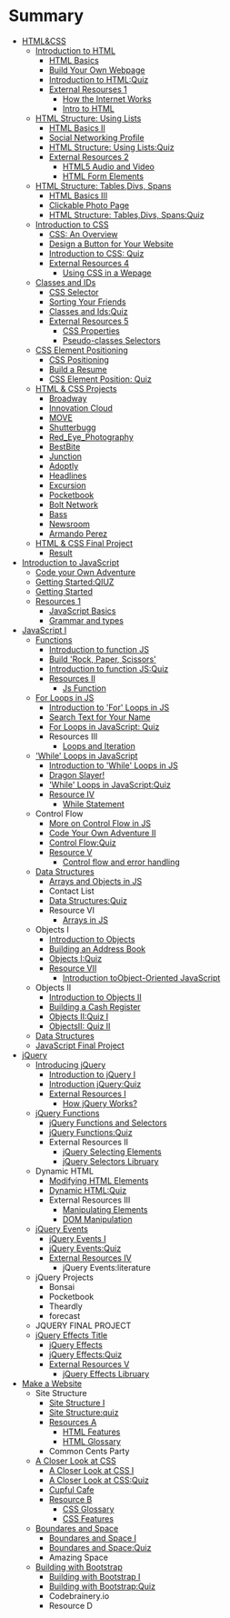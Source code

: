 # Summary

* [HTML&CSS](README.md)
    * [Introduction to HTML](adada.md)
        * [HTML Basics](html-basics.md)
        * [Build Your Own Webpage](build-your-own-webpage.md)
        * [Introduction to HTML:Quiz](introduction-to-htmlquiz.md)
        * [External Resourses 1](external-resourses.md)
            * [How the Internet Works](how-the-internet-works.md)
            * [Intro to HTML](intor-to-html.md)
    * [HTML Structure: Using Lists](html-structure-using-lists.md)
        * [HTML Basics II](html-basics-ii.md)
        * [Social Networking Profile](social-networking-profile.md)
        * [HTML Structure: Using Lists:Quiz](html-structure-using-listsquiz.md)
        * [External Resources 2](external-resources.md)
            * [HTML5 Audio and Video](html5-audio-and-video.md)
            * [HTML Form Elements](html-form-elements.md)
    * [HTML Structure: Tables,Divs, Spans](html-structure-tablesdivs-spans.md)
        * [HTML Basics III](html-basics-iii.md)
        * [Clickable Photo Page](clickable-photo-page.md)
        * [HTML Structure: Tables,Divs, Spans:Quiz](html-structure-tablesdivs-spansquiz.md)
    * [Introduction to CSS](introduction-to-css.md)
        * [CSS: An Overview](css-an-overview.md)
        * [Design a Button for Your Website](design-a-button-for-your-website.md)
        * [Introduction to CSS: Quiz](introduction-to-css-quiz.md)
        * [External Resources 4](external-resources.md)
            * [Using CSS in a Wepage](using-css-in-a-wepage.md)
    * [Classes and IDs](classes-and-ids.md)
        * [CSS Selector](css-selector.md)
        * [Sorting Your Friends](sorting-your-friends.md)
        * [Classes and Ids:Quiz](quiz.md)
        * [External Resources 5](external-resources.md)
            * [CSS Properties](css-properties.md)
            * [Pseudo-classes Selectors](pseudo-classes-selectors.md)
    * [CSS Element Positioning](css-element-positioning.md)
        * [CSS Positioning](css-positioning.md)
        * [Build a Resume](build-a-resume.md)
        * [CSS Element Position: Quiz](css-element-position-quiz.md)
    * [HTML & CSS Projects](html--css-projects.md)
        * [Broadway](broadway.md)
        * [Innovation Cloud](innovation-cloud.md)
        * [MOVE](move.md)
        * [Shutterbugg](shutterbugg.md)
        * [Red\_Eye\_Photography](redeyephotography.md)
        * [BestBite](bestbite.md)
        * [Junction](junction.md)
        * [Adoptly](adoptly.md)
        * [Headlines](headlines.md)
        * [Excursion](excursion.md)
        * [Pocketbook](pocketbook.md)
        * [Bolt Network](bolt-network.md)
        * [Bass](bass.md)
        * [Newsroom](newsroom.md)
        * [Armando Perez](armando-perez.md)
    * [HTML & CSS Final Project](html--css-final-project.md)
        * [Result](result.md)
* [Introduction to JavaScript](javascript.md)
    * [Code your Own Adventure](code-your-own-adventure.md)
    * [Getting Started:QIUZ](getting-startedqiuz.md)
    * [Getting Started](getting-started.md)
    * [Resources 1](resources-1.md)
        * [JavaScript Basics](javascript-basics.md)
        * [Grammar and types](grammar-and-types.md)
* [JavaScript I](javascript.md)
    * [Functions](functions.md)
        * [Introduction to function JS](introduction-to-function-js.md)
        * [Build 'Rock, Paper, Scissors'](duild-rock-paper-scissors.md)
        * [Introduction to function JS:Quiz](introduction-to-function-jsquiz.md)
        * [Resources II](resources-ii.md)
            * [Js Function](js-function.md)
    * [For Loops in JS](for-loops-in-javascript.md)
        * [Introduction to 'For' Loops in JS](introduction-to-for-loops-in-js.md)
        * [Search Text for Your Name](search-text-for-your-name.md)
        * [For Loops in JavaScript: Quiz](for-loops-in-javascript-quiz.md)
        * Resources III
            * [Loops and Iteration](loops-and-iteration.md)
    * ['While' Loops in JavaScript](while-loops-in-javascript.md)
        * [Introduction to 'While' Loops in JS](introduction-to-while-loops-in-js.md)
        * [Dragon Slayer!](dragon-slayer.md)
        * ['While' Loops in JavaScript:Quiz](while-loops-in-javascriptquiz.md)
        * [Resource IV](resource-iv.md)
            * [While Statement](while-statement.md)
    * Control Flow
        * [More on Control Flow in JS](more-on-control-flow-in-js.md)
        * [Code Your Own Adventure II](code-your-own-adventure-ii.md)
        * [Control Flow:Quiz](control-flowquiz.md)
        * [Resource V](resource-v.md)
            * [Control flow and error handling](control-flow-and-error-handling.md)
    * [Data Structures](data-structures.md)
        * [Arrays and Objects in JS](arrays-and-objects-in-js.md)
        * Contact List
        * [Data Structures:Quiz](data-structuresquiz.md)
        * Resource VI
            * [Arrays in JS](arrays-in-js.md)
    * Objects I
        * [Introduction to Objects](introduction-to-objects.md)
        * [Building an Address Book](building-an-address-book.md)
        * [Objects I:Quiz](objects-iquiz.md)
        * [Resource VII](resource-vi.md)
            * [Introduction toObject-Oriented JavaScript](introduction-toobject-oriented-javascript.md)
    * Objects II
        * [Introduction to Objects II](introduction-to-objects-ii.md)
        * [Building a Cash Register](building-a-cash-register.md)
        * [Objects II:Quiz I](objects-iiquiz.md)
        * [ObjectsII: Quiz II](objectsii-quiz-ii.md)
    * [Data Structures](data-structures.md)
    * [JavaScript Final Project](javascript-final-project.md)
* [jQuery](jquery.md)
    * [Introducing jQuery](introducing-jquery.md)
        * [Introduction to jQuery I](introduction-to-jquery.md)
        * [Introduction jQuery:Quiz](introduction-jqueryquiz.md)
        * [External Resources I](external-resources-i.md)
            * [How jQuery Works?](how-jquey-works.md)
    * [jQuery Functions](jquery-functions.md)
        * [jQuery Functions and Selectors](jquery-functions-and-selectors.md)
        * [jQuery Functions:Quiz](jquery-functionsquiz.md)
        * External Resources II
            * [jQuery Selecting Elements](jquery-selecting-elements.md)
            * [jQuery Selectors Libruary](jquery-selectors-libruary.md)
    * Dynamic HTML
        * [Modifying HTML Elements](modifying-html-elements.md)
        * [Dynamic HTML:Quiz](dynamic-htmlquiz.md)
        * External Resources III
            * [Manipulating Elements](manipulating-elements.md)
            * [DOM Manipulation](dom-manipulation.md)
    * [jQuery Events](jquery-events.md)
        * [jQuery Events I](jquery-events.md)
        * [jQuery Events:Quiz](jquery-eventsquiz.md)
        * [External Resources IV](external-resources-iv.md)
            * jQuery Events:literature
    * jQuery Projects
        * Bonsai
        * Pocketbook
        * Theardly
        * forecast
    * JQUERY FINAL PROJECT
    * [jQuery Effects Title](jquery-effects.md)
        * [jQuery Effects](jquery-effects.md)
        * [jQuery Effects:Quiz](jquery-effectsquiz.md)
        * [External Resources V](external-resources-v.md)
            * [jQuery Effects Libruary](jquery-effects-libruary.md)
* [Make a Website](make-a-website.md)
    * Site Structure
        * [Site Structure I](site-structure-i.md)
        * [Site Structure:quiz](site-structurequiz.md)
        * [Resources A](resources-a.md)
            * [HTML Features](html-features.md)
            * [HTML Glossary](html-glossary.md)
        * Common Cents Party
    * [A Closer Look at CSS](a-closer-look-at-css.md)
        * [A Closer Look at CSS I](a-closer-look-at-css-i.md)
        * [A Closer Look at CSS:Quiz](a-closer-look-at-cssquiz.md)
        * [Cupful Cafe](cupful-cafe.md)
        * [Resource B](resource-b.md)
            * [CSS Glossary](css-glossary.md)
            * [CSS Features](css-features.md)
    * [Boundares and Space](boundares-and-space.md)
        * [Boundares and Space I](boundares-and-space-i.md)
        * [Boundares and Space:Quiz](boundares-and-spacequiz.md)
        * Amazing Space
    * [Building with Bootstrap](building-with-bootstrap.md)
        * [Building with Bootstrap I](building-with-bootstrap-i.md)
        * [Building with Bootstrap:Quiz](building-with-bootstrapquiz.md)
        * Codebrainery.io
        * Resource D

